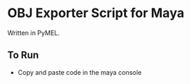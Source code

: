 # OBJ Exporter Script for Maya
Written in PyMEL.

## To Run
- Copy and paste code in the maya console
